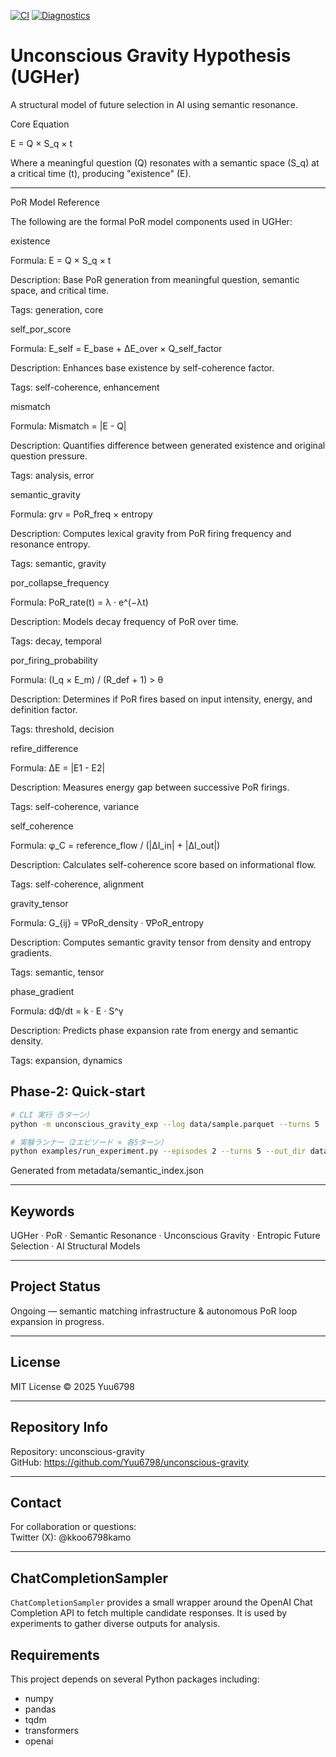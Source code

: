 [![CI](https://github.com/Yuu6798/unconscious-gravity/actions/workflows/test.yml/badge.svg)](https://github.com/Yuu6798/unconscious-gravity/actions/workflows/test.yml)
[![Diagnostics](https://github.com/Yuu6798/unconscious-gravity/actions/workflows/por_diagnostics.yml/badge.svg)](https://github.com/Yuu6798/unconscious-gravity/actions/workflows/por_diagnostics.yml)
<!-- BEGIN_AUTO_README -->
# Unconscious Gravity Hypothesis (UGHer)

A structural model of future selection in AI using semantic resonance.

Core Equation

E = Q × S_q × t

Where a meaningful question (Q) resonates with a semantic space (S_q) at a critical time (t), producing "existence" (E).

---

PoR Model Reference

The following are the formal PoR model components used in UGHer: 


existence

Formula: E = Q × S_q × t

Description: Base PoR generation from meaningful question, semantic space, and critical time.

Tags: generation, core 


self_por_score

Formula: E_self = E_base + ΔE_over × Q_self_factor

Description: Enhances base existence by self-coherence factor.

Tags: self-coherence, enhancement 


mismatch

Formula: Mismatch = |E - Q|

Description: Quantifies difference between generated existence and original question pressure.

Tags: analysis, error 


semantic_gravity

Formula: grv = PoR_freq × entropy

Description: Computes lexical gravity from PoR firing frequency and resonance entropy.

Tags: semantic, gravity 


por_collapse_frequency

Formula: PoR_rate(t) = λ · e^(−λt)

Description: Models decay frequency of PoR over time.

Tags: decay, temporal 


por_firing_probability

Formula: (I_q × E_m) / (R_def + 1) > θ

Description: Determines if PoR fires based on input intensity, energy, and definition factor.

Tags: threshold, decision 


refire_difference

Formula: ΔE = |E1 - E2|

Description: Measures energy gap between successive PoR firings.

Tags: self-coherence, variance 


self_coherence

Formula: φ_C = reference_flow / (|ΔI_in| + |ΔI_out|)

Description: Calculates self-coherence score based on informational flow.

Tags: self-coherence, alignment 


gravity_tensor

Formula: G_{ij} = ∇PoR_density · ∇PoR_entropy

Description: Computes semantic gravity tensor from density and entropy gradients.

Tags: semantic, tensor 


phase_gradient

Formula: dΦ/dt = k · E · S^γ

Description: Predicts phase expansion rate from energy and semantic density.

Tags: expansion, dynamics 


## Phase‑2: Quick‑start

```bash
# CLI 実行（5ターン）
python -m unconscious_gravity_exp --log data/sample.parquet --turns 5

# 実験ランナー（2エピソード × 各5ターン）
python examples/run_experiment.py --episodes 2 --turns 5 --out_dir data --log data/sample.parquet
```

Generated from metadata/semantic_index.json


<!-- END_AUTO_README -->
---

## Keywords

UGHer · PoR · Semantic Resonance · Unconscious Gravity · Entropic Future Selection · AI Structural Models

---

## Project Status

Ongoing — semantic matching infrastructure & autonomous PoR loop expansion in progress.

---

## License

MIT License © 2025 Yuu6798

---

## Repository Info

Repository: unconscious-gravity  
GitHub: https://github.com/Yuu6798/unconscious-gravity

---

## Contact

For collaboration or questions:  
Twitter (X): @kkoo6798kamo


---

## ChatCompletionSampler

`ChatCompletionSampler` provides a small wrapper around the OpenAI Chat Completion API to fetch multiple candidate responses. It is used by experiments to gather diverse outputs for analysis.

## Requirements

This project depends on several Python packages including:

- numpy
- pandas
- tqdm
- transformers
- openai

